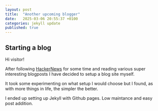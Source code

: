 ```yaml
---
layout: post
title:  "Another upcoming blogger"
date:   2025-03-06 20:55:37 +0100
categories: jekyll update
published: true
---
```

## Starting a blog

Hi visitor!

After following [HackerNews](https://news.ycombinator.com/) for some time and reading various super interesting blogposts I have decided to setup a blog site myself.

It took some experimenting on what setup I would choose but I found, as with more things in life, the simpler the better.

I ended up setting up Jekyll with Github pages. Low maintance and easy post addition.
